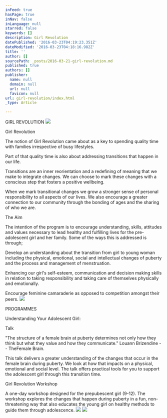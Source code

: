 ```yaml
---
inFeed: true
hasPage: true
inNav: false
inLanguage: null
starred: false
keywords: []
description: Girl Revolution
datePublished: '2016-03-23T04:19:23.351Z'
dateModified: '2016-03-23T04:18:16.982Z'
title: ''
author: []
sourcePath: _posts/2016-03-21-girl-revolution.md
published: true
authors: []
publisher:
  name: null
  domain: null
  url: null
  favicon: null
url: girl-revolution/index.html
_type: Article

---
```

GIRL REVOLUTION
![](https://s3-us-west-2.amazonaws.com/the-grid-img/p/4cf57cdcc2886835ebfe34716732d0ef65615eb2.jpg)

Girl Revolution

The notion of Girl Revolution came about as a key to spending quality time with families irrespective of busy lifestyles.

Part of that quality time is also about addressing transitions that happen in our life.

Transitions are an inner reorientation and a redefining of meaning that we make to integrate changes. We can choose to mark these changes with a conscious step that fosters a positive wellbeing.

When we mark transitional changes we grow a stronger sense of personal responsibility to all aspects of our lives. We also encourage a greater connection to our community through the bonding of ages and the sharing of who we are.

The Aim

The intention of the program is to encourage understanding, skills, attitudes and values necessary to lead healthy and fulfilling lives for the pre-adolescent girl and her family. Some of the ways this is addressed is through;

Develop an understanding about the transition from girl to young woman including the physical, emotional, social and intellectual changes of puberty and the process and management of menstruation.

Enhancing our girl's self-esteem, communication and decision making skills in relation to taking responsibility and taking care of themselves physically and emotionally.

Encourage feminine camaraderie as opposed to competition amongst their peers.
![](https://the-grid-user-content.s3-us-west-2.amazonaws.com/c3cd488d-0a91-432c-b14c-a45d70d3df37.jpg)

PROGRAMMES

Understanding Your Adolescent Girl:

Talk

"The structure of a female brain at puberty determines not only how they think but what they value and how they communicate."  Louann Brizendine -- TheFemale Brain.

This talk delivers a greater understanding of the changes that occur in the female brain during puberty. We look at how that impacts on a physical, emotional and social level. The talk offers practical tools for you to support the adolescent girl through this transition time.

Girl Revolution Workshop

A one-day workshop designed for the prepubescent girl (9-12). The workshop explores the changes that happen during puberty in a fun, non-threatening way that also educates the young girl on healthy methods to guide them through adolescence.
![](https://the-grid-user-content.s3-us-west-2.amazonaws.com/31ed11aa-4e3b-4743-a4a8-26f2522886c1.jpg)
![](https://the-grid-user-content.s3-us-west-2.amazonaws.com/ff9a32dc-7ed9-4c9e-9df4-a48f18a46ece.jpg)